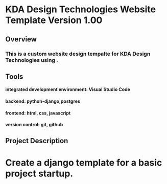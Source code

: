 # KDA Design Technologies Website Template Version 1.00

## Overview

### This is a custom website design tempalte for KDA Design Technologies using .

## Tools
####   integrated development environment: Visual Studio Code
####   backend: python-django,postgres
####   frontend: html, css, javascript
####   version control: git, github
####   

## Project Description

#    Create a django template for a basic project startup.
